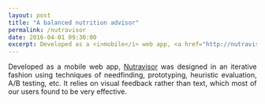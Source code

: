 ```yaml
---
layout: post
title: "A balanced nutrition advisor"
permalink: /nutravisor
date: 2016-04-01 09:30:00
excerpt: Developed as a <i>mobile</i> web app, <a href="http://nutravisor.kandarp.xyz/?username=test&hash=5baa61e4c9b93f3f0682250b6cf8331b7ee68fd8">Nutravisor</a> was designed in an iterative fashion using techniques of needfinding, prototyping, heuristic evaluation, A/B testing, etc. <br/> <br/> <img src="screenshot1.png" width="33%" style="border:1px solid lightgray;"> <img src="screenshot2.png" width="33%" style="border:1px solid lightgray; margin-left:5px;"> <br/>
---
```


<div align="justify" style="margin-bottom:15px;">
Developed as a mobile web app, <a href="https://nutravisor.herokuapp.com/?username=test&hash=5baa61e4c9b93f3f0682250b6cf8331b7ee68fd8">Nutravisor</a> was designed in an iterative fashion using techniques of needfinding, prototyping, heuristic evaluation, A/B testing, etc. It relies on visual feedback rather than text, which most of our users found to be very effective.
</div>
